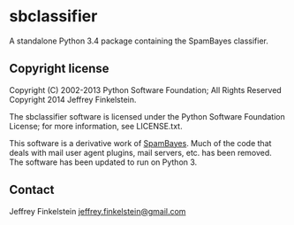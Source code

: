 # sbclassifier #

A standalone Python 3.4 package containing the SpamBayes classifier.

## Copyright license ##

Copyright (C) 2002-2013 Python Software Foundation; All Rights Reserved
Copyright 2014 Jeffrey Finkelstein.

The sbclassifier software is licensed under the Python Software Foundation
License; for more information, see LICENSE.txt.

This software is a derivative work of [SpamBayes][1]. Much of the code that
deals with mail user agent plugins, mail servers, etc. has been removed. The
software has been updated to run on Python 3.

[1]: http://spambayes.sourceforge.net/

## Contact ##

Jeffrey Finkelstein <jeffrey.finkelstein@gmail.com>

